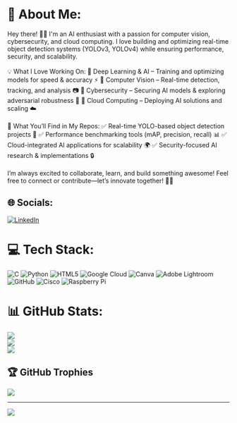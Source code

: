 # 💫 About Me:
Hey there! 👋🚀 I'm an AI enthusiast with a passion for computer vision, cybersecurity, and cloud computing. I love building and optimizing real-time object detection systems (YOLOv3, YOLOv4) while ensuring performance, security, and scalability.<br><br>💡 What I Love Working On: 🔹 Deep Learning & AI – Training and optimizing models for speed & accuracy ⚡ 🔹 Computer Vision – Real-time detection, tracking, and analysis 📷 🔹 Cybersecurity – Securing AI models & exploring adversarial robustness 🔐 🔹 Cloud Computing – Deploying AI solutions and scaling ☁️<br><br>📌 What You’ll Find in My Repos: ✅ Real-time YOLO-based object detection projects 🚀 ✅ Performance benchmarking tools (mAP, precision, recall) 📊 ✅ Cloud-integrated AI applications for scalability 🌍 ✅ Security-focused AI research & implementations 🔒<br><br>I’m always excited to collaborate, learn, and build something awesome! Feel free to connect or contribute—let’s innovate together! 🤝💡


## 🌐 Socials:
[![LinkedIn](https://img.shields.io/badge/LinkedIn-%230077B5.svg?logo=linkedin&logoColor=white)](https://linkedin.com/in/https://www.linkedin.com/in/saiyatishkinthali ) 

# 💻 Tech Stack:
![C](https://img.shields.io/badge/c-%2300599C.svg?style=for-the-badge&logo=c&logoColor=white) ![Python](https://img.shields.io/badge/python-3670A0?style=for-the-badge&logo=python&logoColor=ffdd54) ![HTML5](https://img.shields.io/badge/html5-%23E34F26.svg?style=for-the-badge&logo=html5&logoColor=white) ![Google Cloud](https://img.shields.io/badge/GoogleCloud-%234285F4.svg?style=for-the-badge&logo=google-cloud&logoColor=white) ![Canva](https://img.shields.io/badge/Canva-%2300C4CC.svg?style=for-the-badge&logo=Canva&logoColor=white) ![Adobe Lightroom](https://img.shields.io/badge/Adobe%20Lightroom-31A8FF.svg?style=for-the-badge&logo=Adobe%20Lightroom&logoColor=white) ![GitHub](https://img.shields.io/badge/github-%23121011.svg?style=for-the-badge&logo=github&logoColor=white) ![Cisco](https://img.shields.io/badge/cisco-%23049fd9.svg?style=for-the-badge&logo=cisco&logoColor=black) ![Raspberry Pi](https://img.shields.io/badge/-Raspberry_Pi-C51A4A?style=for-the-badge&logo=Raspberry-Pi)
# 📊 GitHub Stats:
![](https://github-readme-stats.vercel.app/api?username=Saiyatishk2k1&theme=one_dark_pro&hide_border=false&include_all_commits=true&count_private=true)<br/>
![](https://nirzak-streak-stats.vercel.app/?user=Saiyatishk2k1&theme=one_dark_pro&hide_border=false)<br/>
![](https://github-readme-stats.vercel.app/api/top-langs/?username=Saiyatishk2k1&theme=one_dark_pro&hide_border=false&include_all_commits=true&count_private=true&layout=compact)

## 🏆 GitHub Trophies
![](https://github-profile-trophy.vercel.app/?username=Saiyatishk2k1&theme=radical&no-frame=false&no-bg=false&margin-w=4)


---
[![](https://visitcount.itsvg.in/api?id=Saiyatishk2k1&icon=4&color=6)](https://visitcount.itsvg.in)

<!-- Proudly created with GPRM ( https://gprm.itsvg.in ) -->
